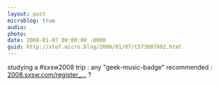 ```yaml
---
layout: post
microblog: true
audio: 
photo: 
date: 2008-01-07 00:00:00 -0000
guid: http://xtof.micro.blog/2008/01/07/t573007802.html
---
```

studying a #sxsw2008 trip : any "geek-music-badge" recommended : [2008.sxsw.com/register_...](http://2008.sxsw.com/register_to_attend/) ?
